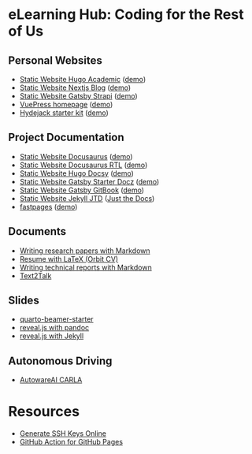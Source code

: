 # eLearning Hub: Coding for the Rest of Us

## Personal Websites

* [Static Website Hugo Academic](https://github.com/eLearningHub/Static-Website-Hugo-Academic) ([demo](https://nifty-turing-9dbc06.netlify.app/))
* [Static Website Nextjs Blog](https://github.com/eLearningHub/Static-Website-Nextjs-Blog) ([demo](https://hardcore-lovelace-658d07.netlify.app/))
* [Static Website Gatsby Strapi](https://github.com/eLearningHub/Static-Website-Gatsby-Strapi) ([demo](https://laughing-mccarthy-d36a67.netlify.app/))
* [VuePress homepage](https://github.com/eLearningHub/vuepress-homepage) ([demo](https://neon-halva-dd7d02.netlify.app/))
* [Hydejack starter kit](https://github.com/eLearningHub/hydejack-starter-kit) ([demo](https://elearninghub.github.io/hydejack-starter-kit/))

## Project Documentation

* [Static Website Docusaurus](https://github.com/eLearningHub/Static-Website-Docusaurus) ([demo](https://elearninghub.github.io/Static-Website-Docusaurus/))
* [Static Website Docusaurus RTL](https://github.com/eLearningHub/Static-Website-Docusaurus-RTL) ([demo](https://elearninghub.github.io/Static-Website-Docusaurus-RTL/))
* [Static Website Hugo Docsy](https://github.com/eLearningHub/Static-Website-Hugo-Docsy) ([demo](https://elearninghub.github.io/Static-Website-Hugo-Docsy/))
* [Static Website Gatsby Starter Docz](https://github.com/eLearningHub/Static-Website-Gatsby-Starter-Docz) ([demo](https://elated-heisenberg-930361.netlify.app/))
* [Static Website Gatsby GitBook](https://github.com/eLearningHub/Static-Website-Gatsby-GitBook) ([demo](https://elearninghub.github.io/Static-Website-Gatsby-GitBook/))
* [Static Website Jekyll JTD](https://elearninghub.github.io/Static-Website-Jekyll-JTD/) ([Just the Docs](https://elearninghub.github.io/Static-Website-Jekyll-JTD/))
* [fastpages](https://github.com/eLearningHub/fastpages) ([demo](https://elearninghub.github.io/fastpages/))

## Documents

* [Writing research papers with Markdown](https://github.com/eLearningHub/academic-journal-pandoc)
* [Resume with LaTeX (Orbit CV)](https://github.com/eLearningHub/resume-latex-orbit-cv)
* [Writing technical reports with Markdown](https://github.com/eLearningHub/report-pandoc)
* [Text2Talk](https://github.com/eLearningHub/text2talk)

## Slides

* [quarto-beamer-starter](https://github.com/eLearningHub/quarto-beamer-starter)
* [reveal.js with pandoc](https://github.com/eLearningHub/presentation-reveal-pandoc)
* [reveal.js with Jekyll](https://github.com/eLearningHub/presentation-reveal-jekyll)

## Autonomous Driving

* [AutowareAI CARLA](https://github.com/eLearningHub/AutowareAI-CARLA)

# Resources

* [Generate SSH Keys Online](https://8gwifi.org/sshfunctions.jsp)
* [GitHub Action for GitHub Pages](https://github.com/peaceiris/actions-gh-pages)
